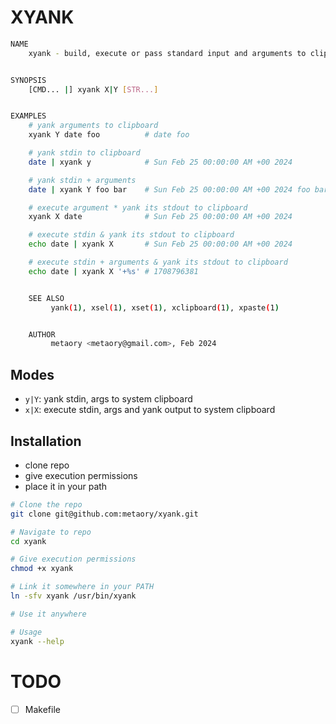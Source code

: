 XYANK
=====

```bash
NAME
	xyank - build, execute or pass standard input and arguments to clipboard


SYNOPSIS
	[CMD... |] xyank X|Y [STR...]


EXAMPLES
	# yank arguments to clipboard
	xyank Y date foo          # date foo

	# yank stdin to clipboard
	date | xyank y            # Sun Feb 25 00:00:00 AM +00 2024

	# yank stdin + arguments
	date | xyank Y foo bar    # Sun Feb 25 00:00:00 AM +00 2024 foo bar

	# execute argument * yank its stdout to clipboard
	xyank X date              # Sun Feb 25 00:00:00 AM +00 2024

	# execute stdin & yank its stdout to clipboard
	echo date | xyank X       # Sun Feb 25 00:00:00 AM +00 2024

	# execute stdin + arguments & yank its stdout to clipboard
	echo date | xyank X '+%s' # 1708796381


	SEE ALSO
         yank(1), xsel(1), xset(1), xclipboard(1), xpaste(1)


	AUTHOR
         metaory <metaory@gmail.com>, Feb 2024
```

Modes
-----
- `y|Y`: yank stdin, args to system clipboard
- `x|X`: execute stdin, args and yank output to system clipboard

Installation
------------

- clone repo
- give execution permissions
- place it in your path

```bash
# Clone the repo
git clone git@github.com:metaory/xyank.git

# Navigate to repo
cd xyank

# Give execution permissions
chmod +x xyank

# Link it somewhere in your PATH
ln -sfv xyank /usr/bin/xyank

# Use it anywhere

# Usage
xyank --help
```

TODO
====
- [ ] Makefile

